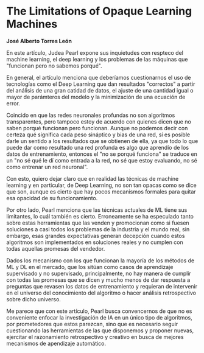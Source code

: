 
# The Limitations of Opaque Learning Machines
**José Alberto Torres León**

En este artículo, Judea Pearl expone sus inquietudes con respteco del machine learning, el deep learning y los problemas de las máquinas que "funcionan pero no sabemos porqué".

En general, el artículo menciona que deberíamos cuestionarnos el uso de tecnologías como el Deep Learning que dan resultados "correctos" a partir del análisis de una gran catidad de datos, el ajuste de una cantidad igual o mayor de parámteros del modelo y la minimización de una ecuación de error.

Coincido en que las redes neuronales profundas no son algoritmos transparentes, pero tampoco estoy de acuerdo con quienes dicen que no saben porqué funcionan pero funcionan. Aunque no podemos decir con certeza qué significa cada peso sináptico y bias de una red, sí es posible darle un sentido a los resultados que se obtienen de ella, ya que todo lo que puede dar como resultado una red profunda es algo que aprendío de los datos de entrenamiento, entonces el "no se porqué funciona" se traduce en un "no sé qué le dí como entrada a la red, no sé que estoy evaluando, no sé como entrenar un red neuronal".

Con esto, quiero dejar claro que en realidad las técnicas de machine learning y en particular, de Deep Learning, no son tan opacas como se dice que son, aunque es cierto que hay pocos mecanismos formales para quitar esa opacidad de su funcionamiento.

Por otro lado, Pearl menciona que las técnicas actuales de ML tiene sus limitantes, lo cuál también es cierto. Erroneamente se ha especulado tanto sobre estas herramientas que las venden y promocionan como si fuesen soluciones a casi todos los problemas de la industria y el mundo real, sin embargo, esas grandes expectativas generan decepción cuando estos algoritmos son implementados en soluciones reales y no cumplen con todas aquellas promesas del vendedor.

Dados los mecanismo con los que funcionan la mayoría de los métodos de ML y DL en el mercado, que los sitúan como casos de aprendizaje supervisado y no supervisado, principalmente, no hay manera de cumplir con todas las promesas que se dicen y mucho menos de dar respuesta a preguntas que revasen los datos de entrenamiento y requieran de intervenir en el universo del conocimiento del algoritmo o hacer análisis retrospectivo sobre dicho universo.

Me parece que con este artículo, Pearl busca convencernos de que no es conveniente enfocar la investigación de IA en un único tipo de algoritmos, por prometedores que estos parezcan, sino que es necesario seguir cuestionando las herramientas de las que disponemos y proponer nuevas, ejercitar el razonamiento retrospectivo y creativo en busca de mejores mecanismos de apendizaje automático.



```python

```

